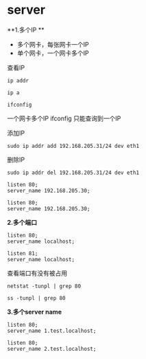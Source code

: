 # server

**1.多个IP **

- 多个网卡，每张网卡一个IP
- 单个网卡，一个网卡多个IP

查看IP
```
ip addr
```

```
ip a
```

```
ifconfig
```
一个网卡多个IP ifconfig 只能查询到一个IP


添加IP
```
sudo ip addr add 192.168.205.31/24 dev eth1
```

删除IP
```
sudo ip addr del 192.168.205.31/24 dev eth1
```


```
listen 80;
server_name 192.168.205.30;
```
```
listen 80;
server_name 192.168.205.30;
```

**2.多个端口**
```
listen 80;
server_name localhost;
```
```
listen 81;
server_name localhost;
```

查看端口有没有被占用
```
netstat -tunpl | grep 80
```

```
ss -tunpl | grep 80
```

**3.多个server name**
```
listen 80;
server_name 1.test.localhost;
```

```
listen 80;
server_name 2.test.localhost;
```

